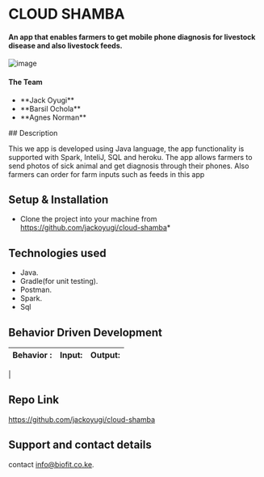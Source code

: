 # CLOUD SHAMBA 

#### An app that enables farmers to get mobile phone diagnosis for livestock disease and also livestock feeds.
![image](https://user-images.githubusercontent.com/64521605/88305840-a6d05d00-cd12-11ea-84f8-0273e8859139.png)

#### The Team
<ul>
<li>**Jack Oyugi**</li>
<li>**Barsil Ochola**</li>
<li>**Agnes Norman**</li>
</ul>
## Description

This we app is developed using Java language, the app functionality is supported with Spark, InteliJ, SQL and heroku. The app allows farmers to send photos of sick animal and get diagnosis through their phones. Also farmers can order for farm inputs such as feeds in this app

## Setup & Installation
 

* Clone the project into your machine from https://github.com/jackoyugi/cloud-shamba*




## Technologies used
* Java.
* Gradle(for unit testing).
* Postman.
* Spark.
* Sql


## Behavior Driven Development
 | Behavior :                                | Input:                                                                     | Output: 
 | :---------------------------------------- | :--------------------------------------------------------------------------| :-------------         
 |  
             
## Repo Link
https://github.com/jackoyugi/cloud-shamba


## Support and contact details
contact   info@biofit.co.ke.
